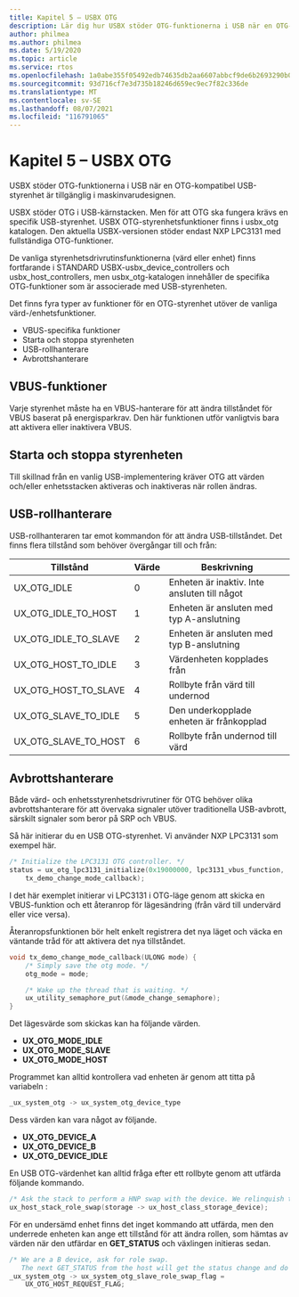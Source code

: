 ```yaml
---
title: Kapitel 5 – USBX OTG
description: Lär dig hur USBX stöder OTG-funktionerna i USB när en OTG-kompatibel USB-styrenhet är tillgänglig i maskinvarudesignen.
author: philmea
ms.author: philmea
ms.date: 5/19/2020
ms.topic: article
ms.service: rtos
ms.openlocfilehash: 1a0abe355f05492edb74635db2aa6607abbcf9de6b2693290b06b740d2b9286d
ms.sourcegitcommit: 93d716cf7e3d735b18246d659ec9ec7f82c336de
ms.translationtype: MT
ms.contentlocale: sv-SE
ms.lasthandoff: 08/07/2021
ms.locfileid: "116791065"
---
```

# <a name="chapter-5---usbx-otg"></a>Kapitel 5 – USBX OTG

USBX stöder OTG-funktionerna i USB när en OTG-kompatibel USB-styrenhet är tillgänglig i maskinvarudesignen.

USBX stöder OTG i USB-kärnstacken. Men för att OTG ska fungera krävs en specifik USB-styrenhet. USBX OTG-styrenhetsfunktioner finns i usbx_otg katalogen. Den aktuella USBX-versionen stöder endast NXP LPC3131 med fullständiga OTG-funktioner.

De vanliga styrenhetsdrivrutinsfunktionerna (värd eller enhet) finns fortfarande i STANDARD USBX-usbx_device_controllers och usbx_host_controllers, men usbx_otg-katalogen innehåller de specifika OTG-funktioner som är associerade med USB-styrenheten.

Det finns fyra typer av funktioner för en OTG-styrenhet utöver de vanliga värd-/enhetsfunktioner.

- VBUS-specifika funktioner
- Starta och stoppa styrenheten
- USB-rollhanterare
- Avbrottshanterare

## <a name="vbus-functions"></a>VBUS-funktioner

Varje styrenhet måste ha en VBUS-hanterare för att ändra tillståndet för VBUS baserat på energisparkrav. Den här funktionen utför vanligtvis bara att aktivera eller inaktivera VBUS.

## <a name="start-and-stop-the-controller"></a>Starta och stoppa styrenheten

Till skillnad från en vanlig USB-implementering kräver OTG att värden och/eller enhetsstacken aktiveras och inaktiveras när rollen ändras.

## <a name="usb-role-manager"></a>USB-rollhanterare

USB-rollhanteraren tar emot kommandon för att ändra USB-tillståndet. Det finns flera tillstånd som behöver övergångar till och från:

| Tillstånd                    | Värde | Beskrivning                                           |
| ------------------------ | ----- | ----------------------------------------------------- |
| UX_OTG_IDLE            | 0     | Enheten är inaktiv. Inte ansluten till något |
| UX_OTG_IDLE_TO_HOST  | 1     | Enheten är ansluten med typ A-anslutning             |
| UX_OTG_IDLE_TO_SLAVE | 2     | Enheten är ansluten med typ B-anslutning             |
| UX_OTG_HOST_TO_IDLE  | 3     | Värdenheten kopplades från                          |
| UX_OTG_HOST_TO_SLAVE | 4     | Rollbyte från värd till undernod                          |
| UX_OTG_SLAVE_TO_IDLE | 5     | Den underkopplade enheten är frånkopplad                          |
| UX_OTG_SLAVE_TO_HOST | 6     | Rollbyte från undernod till värd                          |

## <a name="interrupt-handlers"></a>Avbrottshanterare

Både värd- och enhetsstyrenhetsdrivrutiner för OTG behöver olika avbrottshanterare för att övervaka signaler utöver traditionella USB-avbrott, särskilt signaler som beror på SRP och VBUS.

Så här initierar du en USB OTG-styrenhet. Vi använder NXP LPC3131 som exempel här.

```C
/* Initialize the LPC3131 OTG controller. */
status = ux_otg_lpc3131_initialize(0x19000000, lpc3131_vbus_function,
    tx_demo_change_mode_callback);
```

I det här exemplet initierar vi LPC3131 i OTG-läge genom att skicka en VBUS-funktion och ett återanrop för lägesändring (från värd till undervärd eller vice versa).

Återanropsfunktionen bör helt enkelt registrera det nya läget och väcka en väntande tråd för att aktivera det nya tillståndet.

```C
void tx_demo_change_mode_callback(ULONG mode) {
    /* Simply save the otg mode. */
    otg_mode = mode;

    /* Wake up the thread that is waiting. */
    ux_utility_semaphore_put(&mode_change_semaphore);
}
```

Det lägesvärde som skickas kan ha följande värden.

- **UX_OTG_MODE_IDLE**
- **UX_OTG_MODE_SLAVE**
- **UX_OTG_MODE_HOST**

Programmet kan alltid kontrollera vad enheten är genom att titta på variabeln :

```C
_ux_system_otg -> ux_system_otg_device_type
```

Dess värden kan vara något av följande.

- **UX_OTG_DEVICE_A**
- **UX_OTG_DEVICE_B**
- **UX_OTG_DEVICE_IDLE**

En USB OTG-värdenhet kan alltid fråga efter ett rollbyte genom att utfärda följande kommando.

```C
/* Ask the stack to perform a HNP swap with the device. We relinquish the host role to A device. */
ux_host_stack_role_swap(storage -> ux_host_class_storage_device);
```

För en undersämd enhet finns det inget kommando att utfärda, men den underrede enheten kan ange ett tillstånd för att ändra rollen, som hämtas av värden när den utfärdar en **GET_STATUS** och växlingen initieras sedan.

```C
/* We are a B device, ask for role swap.
   The next GET_STATUS from the host will get the status change and do the HNP. */
_ux_system_otg -> ux_system_otg_slave_role_swap_flag =
    UX_OTG_HOST_REQUEST_FLAG;
```
